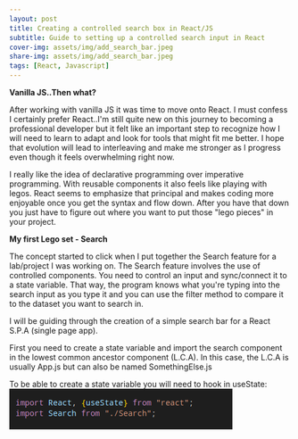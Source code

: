 ```yaml
---
layout: post
title: Creating a controlled search box in React/JS
subtitle: Guide to setting up a controlled search input in React
cover-img: assets/img/add_search_bar.jpeg
share-img: assets/img/add_search_bar.jpeg
tags: [React, Javascript]
---
```


**Vanilla JS..Then what?**

After working with vanilla JS it was time to move onto React. I must confess I certainly prefer React..I'm still quite new on this journey to becoming a professional developer but it felt like an important step to recognize how I will need to learn to adapt and look for tools that might fit me better. I hope that evolution will lead to interleaving and make me stronger as I progress even though it feels overwhelming right now.

I really like the idea of declarative programming over imperative programming. With reusable components it also feels like playing with legos. React seems to emphasize that principal and makes coding more enjoyable once you get the syntax and flow down. After you have that down you just have to figure out where you want to put those "lego pieces" in your project.

**My first Lego set - Search**

The concept started to click when I put together the Search feature for a lab/project I was working on. The Search feature involves the use of controlled components. You need to control an input and sync/connect it to a state variable. That way, the program knows what you're typing into the search input as you type it and you can use the filter method to compare it to the dataset you want to search in.

I will be guiding through the creation of a simple search bar for a React S.P.A (single page app).

First you need to create a state variable and import the search component in the lowest common ancestor component (L.C.A). In this case, the L.C.A is usually App.js but can also be named SomethingElse.js

To be able to create a state variable you will need to hook in useState:
![Import useState and Search](assets/img/blog2/usestate_import.png)
